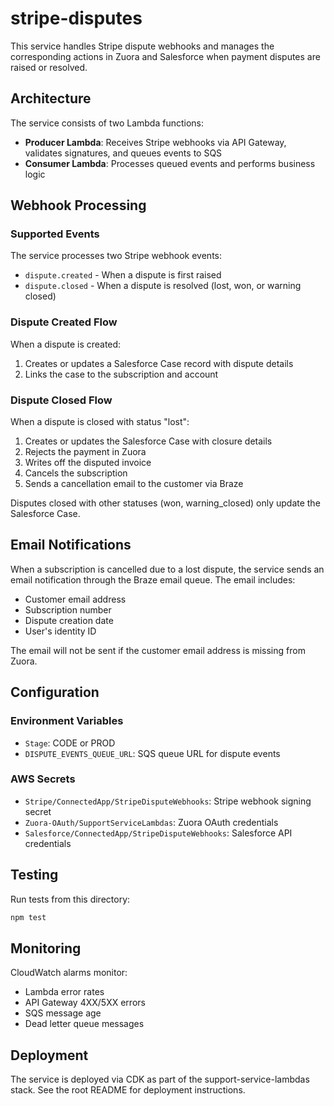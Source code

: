 # stripe-disputes

This service handles Stripe dispute webhooks and manages the corresponding actions in Zuora and Salesforce when payment disputes are raised or resolved.

## Architecture

The service consists of two Lambda functions:
- **Producer Lambda**: Receives Stripe webhooks via API Gateway, validates signatures, and queues events to SQS
- **Consumer Lambda**: Processes queued events and performs business logic

## Webhook Processing

### Supported Events

The service processes two Stripe webhook events:
- `dispute.created` - When a dispute is first raised
- `dispute.closed` - When a dispute is resolved (lost, won, or warning closed)

### Dispute Created Flow

When a dispute is created:
1. Creates or updates a Salesforce Case record with dispute details
2. Links the case to the subscription and account

### Dispute Closed Flow

When a dispute is closed with status "lost":
1. Creates or updates the Salesforce Case with closure details
2. Rejects the payment in Zuora
3. Writes off the disputed invoice
4. Cancels the subscription
5. Sends a cancellation email to the customer via Braze

Disputes closed with other statuses (won, warning_closed) only update the Salesforce Case.

## Email Notifications

When a subscription is cancelled due to a lost dispute, the service sends an email notification through the Braze email queue. The email includes:
- Customer email address
- Subscription number
- Dispute creation date
- User's identity ID

The email will not be sent if the customer email address is missing from Zuora.

## Configuration

### Environment Variables
- `Stage`: CODE or PROD
- `DISPUTE_EVENTS_QUEUE_URL`: SQS queue URL for dispute events

### AWS Secrets
- `Stripe/ConnectedApp/StripeDisputeWebhooks`: Stripe webhook signing secret
- `Zuora-OAuth/SupportServiceLambdas`: Zuora OAuth credentials
- `Salesforce/ConnectedApp/StripeDisputeWebhooks`: Salesforce API credentials

## Testing

Run tests from this directory:
```bash
npm test
```

## Monitoring

CloudWatch alarms monitor:
- Lambda error rates
- API Gateway 4XX/5XX errors
- SQS message age
- Dead letter queue messages

## Deployment

The service is deployed via CDK as part of the support-service-lambdas stack. See the root README for deployment instructions.